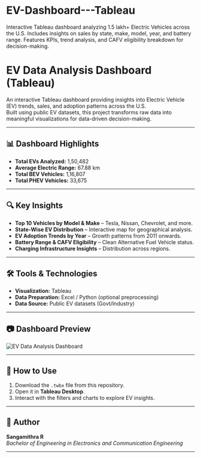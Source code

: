 # EV-Dashboard---Tableau
Interactive Tableau dashboard analyzing 1.5 lakh+ Electric Vehicles across the U.S. Includes insights on sales by state, make, model, year, and battery range. Features KPIs, trend analysis, and CAFV eligibility breakdown for decision-making.

# EV Data Analysis Dashboard (Tableau)

An interactive Tableau dashboard providing insights into Electric Vehicle (EV) trends, sales, and adoption patterns across the U.S.  
Built using public EV datasets, this project transforms raw data into meaningful visualizations for data-driven decision-making.

---

## 📊 Dashboard Highlights
- **Total EVs Analyzed:** 1,50,482
- **Average Electric Range:** 67.88 km
- **Total BEV Vehicles:** 1,16,807
- **Total PHEV Vehicles:** 33,675

---

## 🔍 Key Insights
- **Top 10 Vehicles by Model & Make** – Tesla, Nissan, Chevrolet, and more.
- **State-Wise EV Distribution** – Interactive map for geographical analysis.
- **EV Adoption Trends by Year** – Growth patterns from 2011 onwards.
- **Battery Range & CAFV Eligibility** – Clean Alternative Fuel Vehicle status.
- **Charging Infrastructure Insights** – Distribution across regions.

---

## 🛠️ Tools & Technologies
- **Visualization:** Tableau
- **Data Preparation:** Excel / Python (optional preprocessing)
- **Data Source:** Public EV datasets (Govt/Industry)

---

## 📷 Dashboard Preview
![EV Data Analysis Dashboard](https://github.com/user-attachments/assets/ac319325-53e1-4317-8ee9-4c40157592d4)


---

## 🚀 How to Use
1. Download the `.twbx` file from this repository.
2. Open it in **Tableau Desktop**.
3. Interact with the filters and charts to explore EV insights.

---

## 📌 Author
**Sangamithra R**  
*Bachelor of Engineering in Electronics and Communication Engineering*  

---
